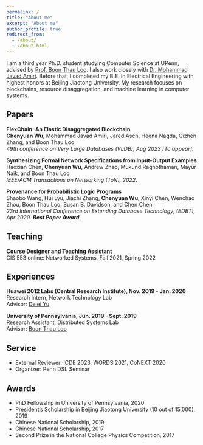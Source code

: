 ```yaml
---
permalink: /
title: "About me"
excerpt: "About me"
author_profile: true
redirect_from: 
  - /about/
  - /about.html
---
```


I am a third year Ph.D. student studying Computer Science at UPenn, advised by [Prof. Boon Thau Loo](https://boonloo.cis.upenn.edu). I also work closely with [Dr. Mohammad Javad Amiri](https://sites.cs.ucsb.edu/~amiri/). Before that, I completed my B.E. in Electrical Engineering with highest honors at Beijing Jiaotong University. My research focuses on blockchains, resource disaggregation, and machine learning in computer systems.

## Papers
**FlexChain: An Elastic Disaggregated Blockchain** <br />
**Chenyuan Wu**, Mohammad Javad Amiri, Jared Asch, Heena Nagda, Qizhen Zhang, and Boon Thau Loo <br />
_49th conference on Very Large Databases (VLDB), Aug 2023 [To appear]_.

**Synthesizing Formal Network Specifications from Input-Output Examples** <br />
Haoxian Chen, **Chenyuan Wu**, Andrew Zhao, Mukund Raghothaman, Mayur Naik, and Boon Thau Loo <br />
_IEEE/ACM Transactions on Networking (ToN), 2022._

**Provenance for Probabilistic Logic Programs** <br />
Shaobo Wang, Hui Lyu, Jiachi Zhang, **Chenyuan Wu**, Xinyi Chen, Wenchao Zhou, Boon Thau Loo, Susan B. Davidson, and Chen Chen <br />
_23rd International Conference on Extending Database Technology, (EDBT), Apr 2020. **Best Paper Award**._

## Teaching
**Course Designer and Teaching Assistant** <br />
CIS 553 online: Networked Systems, Fall 2021, Spring 2022 

## Experiences
**Huawei 2012 Labs (Central Research Institute), Nov. 2019 - Jan. 2020** <br />
Research Intern, Network Technology Lab <br />
Advisor: [Delei Yu](https://www.linkedin.com/in/delei-yu-97618232/)

**University of Pennsylvania, Jun. 2019 - Sept. 2019** <br />
Research Assistant, Distributed Systems Lab <br />
Advisor: [Boon Thau Loo](https://boonloo.cis.upenn.edu)

## Service
* External Reviewer: ICDE 2023, WORDS 2021, CoNEXT 2020
* Organizer: Penn DSL Seminar

## Awards
* PhD Fellowship in University of Pennsylvania, 2020
* President’s Scholarship in Beijing Jiaotong University (10 out of 15,000), 2019
* Chinese National Scholarship, 2019
* Chinese National Scholarship, 2017
* Second Prize in the National College Physics Competition, 2017
